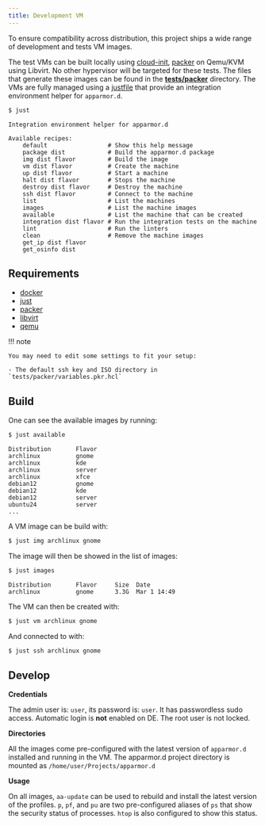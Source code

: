```yaml
---
title: Development VM
---
```


To ensure compatibility across distribution, this project ships a wide range of development and tests VM images.

The test VMs can be built locally using [cloud-init](https://cloud-init.io/), [packer](https://www.packer.io/) on Qemu/KVM using Libvirt. No other hypervisor will be targeted for these tests. The files that generate these images can be found in the **[tests/packer](https://github.com/roddhjav/apparmor.d/tree/main/tests/packer)** directory.
The VMs are fully managed using a [justfile](https://github.com/casey/just) that provide an integration environment helper for `apparmor.d`.

```sh
$ just
```

```
Integration environment helper for apparmor.d

Available recipes:
    default                 # Show this help message
    package dist            # Build the apparmor.d package
    img dist flavor         # Build the image
    vm dist flavor          # Create the machine
    up dist flavor          # Start a machine
    halt dist flavor        # Stops the machine
    destroy dist flavor     # Destroy the machine
    ssh dist flavor         # Connect to the machine
    list                    # List the machines
    images                  # List the machine images
    available               # List the machine that can be created
    integration dist flavor # Run the integration tests on the machine
    lint                    # Run the linters
    clean                   # Remove the machine images
    get_ip dist flavor
    get_osinfo dist
```

## Requirements

* [docker](https://www.docker.com/)
* [just](https://github.com/casey/just)
* [packer](https://www.packer.io/)
* [libvirt](https://libvirt.org/)
* [qemu](https://www.qemu.org/)

!!! note

    You may need to edit some settings to fit your setup:

    - The default ssh key and ISO directory in `tests/packer/variables.pkr.hcl`

## Build

One can see the available images by running:

```sh
$ just available
```

```
Distribution       Flavor    
archlinux          gnome
archlinux          kde
archlinux          server
archlinux          xfce
debian12           gnome
debian12           kde
debian12           server
ubuntu24           server
...
```

A VM image can be build with:

```sh
$ just img archlinux gnome
```

The image will then be showed in the list of images:

```sh
$ just images
```

```
Distribution       Flavor     Size  Date
archlinux          gnome      3.3G  Mar 1 14:49
```

The VM can then be created with:

```sh
$ just vm archlinux gnome
```

And connected to with:

```sh
$ just ssh archlinux gnome
```

## Develop

**Credentials**

The admin user is: `user`, its password is: `user`. It has passwordless sudo access. Automatic login is **not** enabled on DE. The root user is not locked.

**Directories**

All the images come pre-configured with the latest version of `apparmor.d` installed and running in the VM. The apparmor.d project directory is mounted as `/home/user/Projects/apparmor.d`

**Usage**

On all images, `aa-update` can be used to rebuild and install the latest version of the profiles. `p`, `pf`, and `pu` are two pre-configured aliases of `ps` that show the security status of processes. `htop` is also configured to show this status.
